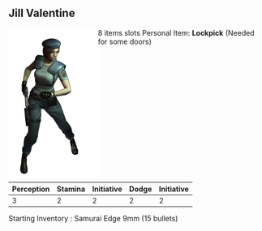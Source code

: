 Jill Valentine
----
<img style="float: left; max-width: 35%;" src="./jill_valentine.png">

8 items slots
Personal Item: **Lockpick** (Needed for some doors)

| Perception | Stamina | Initiative | Dodge | Initiative |
|------------|---------|------------|-------|------------|
| 3 | 2 | 2 | 2 | 2 |

Starting Inventory : Samurai Edge 9mm (15 bullets)
